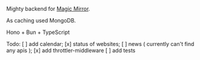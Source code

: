Mighty backend for [Magic Mirror](https://github.com/Migawk/MagicMirror).

As caching used MongoDB.

Hono + Bun + TypeScript

Todo:
[ ] add calendar;
[x] status of websites;
[ ] news ( currently can't find any apis );
[x] add throttler-middleware
[ ] add tests